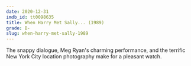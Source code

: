 ```yaml
---
date: 2020-12-31
imdb_id: tt0098635
title: When Harry Met Sally... (1989)
grade: B-
slug: when-harry-met-sally-1989
---
```


The snappy dialogue, Meg Ryan's charming performance, and the terrific New York City location photography make for a pleasant watch.
